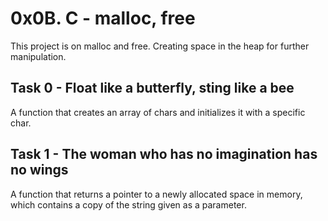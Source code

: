 # 0x0B. C - malloc, free

This project is on malloc and free. Creating space in the heap for further manipulation.

## Task 0 - Float like a butterfly, sting like a bee
A function that creates an array of chars and initializes it with a specific char.

## Task 1 - The woman who has no imagination has no wings
A function that returns a pointer to a newly allocated space in memory, which contains a copy of the string given as a parameter.

